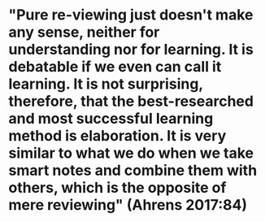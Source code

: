 # "Pure re-viewing just doesn't make any sense, neither for understanding nor for learning. It is debatable if we even can call it learning. It is not surprising, therefore, that the best-researched and most successful learning method is elaboration. It is very similar to what we do when we take smart notes and combine them with others, which is the opposite of mere reviewing" (Ahrens 2017:84)
